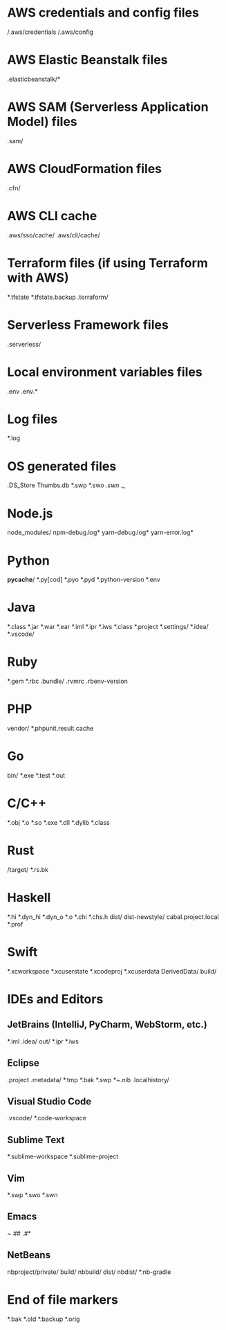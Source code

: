 # AWS credentials and config files
/.aws/credentials
/.aws/config

# AWS Elastic Beanstalk files
.elasticbeanstalk/*

# AWS SAM (Serverless Application Model) files
.sam/

# AWS CloudFormation files
.cfn/

# AWS CLI cache
.aws/sso/cache/
.aws/cli/cache/

# Terraform files (if using Terraform with AWS)
*.tfstate
*.tfstate.backup
.terraform/

# Serverless Framework files
.serverless/

# Local environment variables files
.env
.env.*

# Log files
*.log

# OS generated files
.DS_Store
Thumbs.db
*.swp
*.swo
*.swn
._*

# Node.js
node_modules/
npm-debug.log*
yarn-debug.log*
yarn-error.log*

# Python
__pycache__/
*.py[cod]
*.pyo
*.pyd
*.python-version
*.env

# Java
*.class
*.jar
*.war
*.ear
*.iml
*.ipr
*.iws
*.class
*.project
*.settings/
*.idea/
*.vscode/

# Ruby
*.gem
*.rbc
.bundle/
.rvmrc
.rbenv-version

# PHP
vendor/
*.phpunit.result.cache

# Go
bin/
*.exe
*.test
*.out

# C/C++
*.obj
*.o
*.so
*.exe
*.dll
*.dylib
*.class

# Rust
/target/
*.rs.bk

# Haskell
*.hi
*.dyn_hi
*.dyn_o
*.o
*.chi
*.chs.h
dist/
dist-newstyle/
cabal.project.local
*.prof

# Swift
*.xcworkspace
*.xcuserstate
*.xcodeproj
*.xcuserdata
DerivedData/
build/

# IDEs and Editors
## JetBrains (IntelliJ, PyCharm, WebStorm, etc.)
*.iml
.idea/
out/
*.ipr
*.iws

## Eclipse
.project
.metadata/
*.tmp
*.bak
*.swp
*~.nib
.localhistory/

## Visual Studio Code
.vscode/
*.code-workspace

## Sublime Text
*.sublime-workspace
*.sublime-project

## Vim
*.swp
*.swo
*.swn

## Emacs
*~
\#*\#
.\#*

## NetBeans
nbproject/private/
build/
nbbuild/
dist/
nbdist/
*.nb-gradle

# End of file markers
*.bak
*.old
*.backup
*.orig
